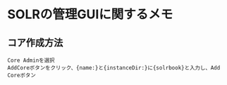 
# SOLRの管理GUIに関するメモ

## コア作成方法
    Core Adminを選択
    AddCoreボタンをクリック、{name:}と{instanceDir:}に{solrbook}と入力し、Add Coreボタン